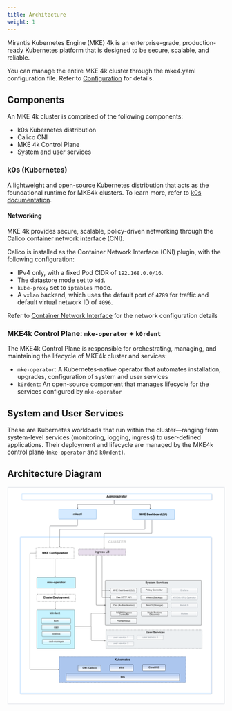 ```yaml
---
title: Architecture
weight: 1
---
```


Mirantis Kubernetes Engine (MKE) 4k is an enterprise-grade, production-ready
Kubernetes platform that is designed to be secure, scalable, and reliable.

You can manage the entire MKE 4k cluster through the mke4.yaml configuration
file. Refer to [Configuration](../configuration) for details.

## Components

An MKE 4k cluster is comprised of the following components:

- k0s Kubernetes distribution
- Calico CNI
- MKE 4k Control Plane
- System and user services


### k0s (Kubernetes)
A lightweight and open-source Kubernetes distribution that acts as the foundational runtime for MKE4k clusters.
To learn more, refer to [k0s documentation](https://docs.k0sproject.io/stable//).

#### Networking

MKE 4k provides secure, scalable, policy-driven networking through the Calico container network interface (CNI).

Calico is installed as the Container Network Interface (CNI) plugin, with the following configuration:
- IPv4 only, with a fixed Pod CIDR of `192.168.0.0/16`.
- The datastore mode set to `kdd`.
- `kube-proxy` set to `iptables` mode.
- A `vxlan` backend, which uses the default port of `4789` for traffic and default virtual network ID of `4096`.

Refer to [Container Network Interface](../cni) for the network configuration details

### MKE4k Control Plane: `mke-operator` + `k0rdent`

The MKE4k Control Plane is responsible for orchestrating, managing, and maintaining the lifecycle of MKE4k cluster and services:

* `mke-operator`: A Kubernetes-native operator that automates installation, upgrades, configuration of system and user services 
* `k0rdent`: An open-source component that manages lifecycle for the services configured by `mke-operator`


## System and User Services

These are Kubernetes workloads that run within the cluster—ranging from system-level services (monitoring, logging, ingress) to user-defined applications. 
Their deployment and lifecycle are managed by the MKE4k control plane (`mke-operator` and `k0rdent`).

## Architecture Diagram

![img.png](img.png)

<!-- ### Data Plane -->

<!-- [Discuss the data plane components and their functions] -->

<!-- ## High-Level Diagram -->

<!-- [Include a high-level diagram illustrating the MKE 4k architecture] -->

<!-- ## Deployment considerations -->

<!-- [Highlight any important considerations for deploying MKE 4k] -->

<!-- ## Conclusion [Wrap up the document with a conclusion or summary] -->

<!-- ### Control plane -->

<!-- [Discuss the control plane component and its function] -->
